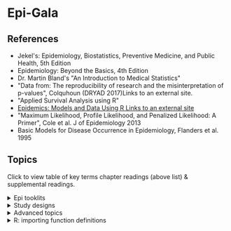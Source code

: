 # Epi-Gala

## References

- Jekel's: Epidemiology, Biostatistics, Preventive Medicine, and Public Health, 5th Edition
- Epidemiology: Beyond the Basics, 4th Edition
- Dr. Martin Bland's "An Introduction to Medical Statistics"
- "Data from: The reproducibility of research and the misinterpretation of p-values", Colquhoun (DRYAD 2017)Links to an external site.
- "Applied Survival Analysis using R" 
- [Epidemics: Models and Data Using R Links to an external site](https://link.springer.com/content/pdf/10.1007/978-3-031-12056-5.pdf)
- "Maximum Likelihood, Profile Likelihood, and Penalized Likelihood: A Primer", Cole et al. J of Epidemiology 2013 
- Basic Models for Disease Occurrence in Epidemiology, Flanders et al. 1995 
  
## Topics

Click to view table of key terms chapter readings (above list) & supplemental readings.

<details><summary>Epi tooklits</summary>
 
| Topic  | Relevant chapters | Supp. readings | Colab demos |  Key terms / R functions |
| -- |  -- |-- | -- |-- |
| Describing trends & variations in data | Jekel:9 | ["Too many digits"](https://adc.bmj.com/content/100/7/608) | | ```mean()```, ```sd()```, ```median()```, ```IQR()```; ```stem()```; ```hist()```|
||
| Bivariate regression & correlation |  Bland:11; Jekel:11 | | [Bivariate regression vs correlation](https://github.com/lisatwyw/epi-galla/blob/main/1st_bivariate_regression.ipynb) | ```data.frame```; ```t()```; ```matrix()```|
| Sample size; Type I & II errors | Jekel:12  | |
||
| Linear regression | Bland:15 (multiple regression) | | [Simulate funnel plot, LR recapped](https://github.com/lisatwyw/epi-galla/blob/main/LR_recap.ipynb) | |
| GLM | Jekel:13 |
| Logistic regression | Bland:15.10 | [Harris’ primer](https://fmch.bmj.com/content/fmch/9/Suppl_1/e001290.full.pdf) | |<ul><li>QQ</li><li>VIF</li><li>logit</li></ul> |
||
| Frequency measures| Jekel:2; [Szklo:2](http://proxy.lib.sfu.ca/login?url=https://search.ebscohost.com/login.aspx?direct=true&db=nlebk&AN=1229435&site=ehost-live&ebv=EB&ppid=pp_49); Szklo:3 | 
| Probability; PDFs | Jekel:7-8; Bland:6 | | [Distributions](https://github.com/lisatwyw/epi-galla.github.io/blob/main/Distributions.ipynb) |
| Bayesian approach  | Bland:22 | | | P(D;T)∝P(T;D)xP(D) |
| Hypothesis testing | Jekel:10-11; ["Analysis of cross-tabulations" Bland:13](https://canvas.sfu.ca/files/20339652/) | [Chi-square test of independence](https://www.cbsd.org/cms/lib010/PA01916442/Centricity/Domain/1912/10.1%20B%20Chi-Square%20test%20of%20independence.pdf) |  | Confidence interval; standard error; variance | 
||
| Clinical Epi | Jekel:7-8; Bland:20.6 |  
| Survival data analysis w/ CPH| Bland:16.3 (logrank test) | [R package ```survivalmodels```](https://raphaels1.github.io/survivalmodels/index.html) | [CPH](https://github.com/lisatwyw/epi-galla/blob/main/CPH_stanford2.ipynb) |  ```survfit()``` |

</details>

<details><summary>Study designs </summary>
 

| Topic  | Relevant chapters | Supp. readings | Colab demos |  Key terms / R functions |
| -- |  -- |-- | -- |-- |
| Experimental | Bland:2; Jekel:4,12-13 | [Series #11: Data Analysis of Epidemiological Studies](https://www.ncbi.nlm.nih.gov/pmc/articles/PMC2853157/pdf/Dtsch_Arztebl_Int-107-0187.pdf) | |  Review on applications of <ul><li>poisson regression </li><li>logistic regresssion</li><li>relative risk (vs difference), prevalence, cumulative incidence estimate</li><li>effect modifications</li></ul> |
| Observational| Bland:3; [Szklo:1](http://proxy.lib.sfu.ca/login?url=https://search.ebscohost.com/login.aspx?direct=true&db=nlebk&AN=1229435&site=ehost-live&ebv=EB&ppid=pp_3); Jekel:5  | [Series #11](https://www.ncbi.nlm.nih.gov/pmc/articles/PMC2853157/pdf/Dtsch_Arztebl_Int-107-0187.pdf) | | Nested case-control; RCT ```sample()```|
| Cross-over | | [Series #18 Crossover](https://www.ncbi.nlm.nih.gov/pmc/articles/PMC3345345/pdf/Dtsch_Arztebl_Int-109-0276.pdf) | [demo](https://colab.research.google.com/drive/17xGXdicbBfTLza_Cgv1UzhBJLmuL5yTZ?authuser=7#scrollTo=5inVbPELHSiz) |
| Biases | Jekel:4 | |

</details>

<details><summary>Advanced topics</summary>

 
| Topic  | Relevant chapters | Supp. readings | Colab demos |  Key terms |
| -- |  -- |-- | -- |-- |
| Replication | | [Harris et al. "Reproducibility of 6 Published Studies in Public Health Services and Systems Research"](https://journals.lww.com/jphmp/Abstract/2019/03000/Examining_the_Reproducibility_of_6_Published.6.aspx) |
| Reproducibility | [Szklo:9](http://proxy.lib.sfu.ca/login?url=https://search.ebscohost.com/login.aspx?direct=true&db=nlebk&AN=1229435&site=ehost-live&ebv=EB&ppid=pp_411) | [Coding style guide](https://google.github.io/styleguide/Rguide.html); [Writing functions to prevent errors](https://bookdown.org/medepi/phds/programming-and-r-functions.html#writing-r-functions) | [```for```loop](https://colab.research.google.com/drive/1YFrdQoDtLMLczXt0PHXKwHEFDa8Ee4rV?authuser=1#scrollTo=2_for_loop_quick_dive) |
| Maximum likelihood | Bland:22.7 | | Likelihood; AIC; BIC; ```source()``` |
| Predictive models | | | [LDA/ Bone mineral density](https://github.com/lisatwyw/epi-galla/blob/main/LDA_predictions_BoneMineralDensity.ipynb) | | 

</details>
<details><summary>R: importing function definitions</summary>

### ncvTest

```
source('https://raw.githubusercontent.com/cran/car/master/R/durbinWatsonTest.R');
durbinWatsonTest( fit2 )

source('https://raw.githubusercontent.com/cran/AICcmodavg/master/R/useBIC.R');
message( 'BIC of fit1: ', useBIC( fit1 ) )

source('https://raw.githubusercontent.com/cran/car/master/R/ncvTest.R' ); 
ncvTest( fit2)
```

### ```epi.2by2```
```
source('https://raw.githubusercontent.com/cran/epiR/master/R/epi.2by2.R')
source('https://raw.githubusercontent.com/cran/epiR/master/R/zexact.R')
source('https://raw.githubusercontent.com/cran/epiR/master/R/zincrate.R')
source('https://raw.githubusercontent.com/cran/epiR/master/R/zRRwald.R')
source('https://raw.githubusercontent.com/cran/epiR/master/R/zRRtaylor.R')
source('https://raw.githubusercontent.com/cran/epiR/master/R/zRRscore.R')
source('https://raw.githubusercontent.com/cran/epiR/master/R/zORwald.R')
source('https://raw.githubusercontent.com/cran/epiR/master/R/zORscore.R')
source('https://raw.githubusercontent.com/cran/epiR/master/R/zlimit.R')
source('https://raw.githubusercontent.com/cran/epiR/master/R/zORml.R')
source('https://raw.githubusercontent.com/cran/epiR/master/R/zARwald.R')
source('https://raw.githubusercontent.com/cran/epiR/master/R/zARscore.R')
source('https://raw.githubusercontent.com/cran/epiR/master/R/zz2stat.R')
source('https://raw.githubusercontent.com/cran/epiR/master/R/zlimit.R')
source('https://raw.githubusercontent.com/cran/epiR/master/R/zMHRD.Sato.R')
source('https://raw.githubusercontent.com/cran/epiR/master/R/zMHRD.GR.R')

epi.2by2( c(13,2163,5,3349) )
```


### ```riskratio.wald```
```
if (0 & (!exists('riskratio')) )
{
  install.packages("epitools")
  library( epitools )  
  
} else
{
  source( 'https://raw.githubusercontent.com/cran/epitools/master/R/ormidp.test.R' )
  source( 'https://raw.githubusercontent.com/cran/epitools/master/R/tab2by2.test.R' )
  source( 'https://raw.githubusercontent.com/cran/epitools/master/R/table.margins.R' )
  source( 'https://raw.githubusercontent.com/cran/epitools/master/R/riskratio.wald.R' )
  source( 'https://raw.githubusercontent.com/cran/epitools/master/R/epitable.R' )

  riskratio.wald( matrix( c(11,23,11,22), 2) )
}

```
</details>

